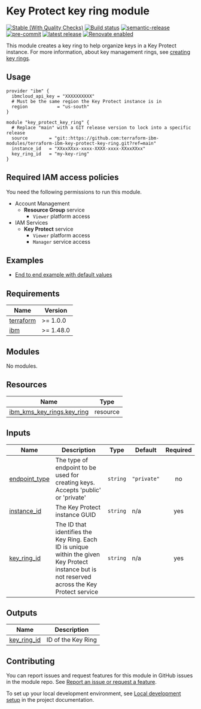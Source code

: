 # Key Protect key ring module
<!-- UPDATE BADGE: Update the link for the following badge-->
[![Stable (With Quality Checks)](https://img.shields.io/badge/Status-Stable%20(With%20quality%20checks)-green?style=plastic)](https://terraform-ibm-modules.github.io/documentation/#/badge-status)
[![Build status](https://github.com/terraform-ibm-modules/terraform-ibm-key-protect-key-ring/actions/workflows/ci.yml/badge.svg)](https://github.com/terraform-ibm-modules/terraform-ibm-key-protect-key-ring/actions/workflows/ci.yml)
[![semantic-release](https://img.shields.io/badge/%20%20%F0%9F%93%A6%F0%9F%9A%80-semantic--release-e10079.svg)](https://github.com/semantic-release/semantic-release)
[![pre-commit](https://img.shields.io/badge/pre--commit-enabled-brightgreen?logo=pre-commit&logoColor=white)](https://github.com/pre-commit/pre-commit)
[![latest release](https://img.shields.io/github/v/release/terraform-ibm-modules/terraform-ibm-key-protect-key-ring?logo=GitHub&sort=semver)](https://github.com/terraform-ibm-modules/terraform-ibm-key-protect-key-ring/releases/latest)
[![Renovate enabled](https://img.shields.io/badge/renovate-enabled-brightgreen.svg)](https://renovatebot.com/)

This module creates a key ring to help organize keys in a Key Protect instance.
For more information, about key management rings, see [creating key rings](https://cloud.ibm.com/docs/key-protect?topic=key-protect-grouping-keys#create-key-ring-api).

## Usage
```hcl
provider "ibm" {
  ibmcloud_api_key = "XXXXXXXXXX"
  # Must be the same region the Key Protect instance is in
  region           = "us-south"
}

module "key_protect_key_ring" {
  # Replace "main" with a GIT release version to lock into a specific release
  source        = "git::https://github.com:terraform-ibm-modules/terraform-ibm-key-protect-key-ring.git?ref=main"
  instance_id   = "XXxxXXxx-xxxx-XXXX-xxxx-XXxxXXxx"
  key_ring_id   = "my-key-ring"
}
```

## Required IAM access policies
You need the following permissions to run this module.

- Account Management
    - **Resource Group** service
        - `Viewer` platform access
- IAM Services
    - **Key Protect** service
        - `Viewer` platform access
        - `Manager` service access


<!-- END MODULE HOOK -->
<!-- BEGIN EXAMPLES HOOK -->
## Examples

- [ End to end example with default values](examples/default)
<!-- END EXAMPLES HOOK -->
<!-- BEGINNING OF PRE-COMMIT-TERRAFORM DOCS HOOK -->
## Requirements

| Name | Version |
|------|---------|
| <a name="requirement_terraform"></a> [terraform](#requirement\_terraform) | >= 1.0.0 |
| <a name="requirement_ibm"></a> [ibm](#requirement\_ibm) | >= 1.48.0 |

## Modules

No modules.

## Resources

| Name | Type |
|------|------|
| [ibm_kms_key_rings.key_ring](https://registry.terraform.io/providers/IBM-Cloud/ibm/latest/docs/resources/kms_key_rings) | resource |

## Inputs

| Name | Description | Type | Default | Required |
|------|-------------|------|---------|:--------:|
| <a name="input_endpoint_type"></a> [endpoint\_type](#input\_endpoint\_type) | The type of endpoint to be used for creating keys. Accepts 'public' or 'private' | `string` | `"private"` | no |
| <a name="input_instance_id"></a> [instance\_id](#input\_instance\_id) | The Key Protect instance GUID | `string` | n/a | yes |
| <a name="input_key_ring_id"></a> [key\_ring\_id](#input\_key\_ring\_id) | The ID that identifies the Key Ring. Each ID is unique within the given Key Protect instance but is not reserved across the Key Protect service | `string` | n/a | yes |

## Outputs

| Name | Description |
|------|-------------|
| <a name="output_key_ring_id"></a> [key\_ring\_id](#output\_key\_ring\_id) | ID of the Key Ring |
<!-- END OF PRE-COMMIT-TERRAFORM DOCS HOOK -->
<!-- BEGIN CONTRIBUTING HOOK -->

<!-- Leave this section as is so that your module has a link to local development environment set up steps for contributors to follow -->
## Contributing

You can report issues and request features for this module in GitHub issues in the module repo. See [Report an issue or request a feature](https://github.com/terraform-ibm-modules/.github/blob/main/.github/SUPPORT.md).

To set up your local development environment, see [Local development setup](https://terraform-ibm-modules.github.io/documentation/#/local-dev-setup) in the project documentation.
<!-- Source for this readme file: https://github.com/terraform-ibm-modules/common-dev-assets/tree/main/module-assets/ci/module-template-automation -->
<!-- END CONTRIBUTING HOOK -->

